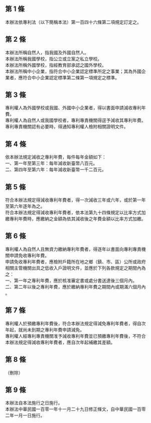 第 1 條
-------
本辦法依專利法（以下簡稱本法）第一百四十六條第二項規定訂定之。

第 2 條
-------
本辦法所稱自然人，指我國及外國自然人。  
本辦法所稱我國學校，指公立或立案之私立學校。  
本辦法所稱外國學校，指經教育部承認之國外學校。  
本辦法所稱中小企業，指符合中小企業認定標準所定之事業；其為外國企  
業者，應符合中小企業認定標準第二條第一項規定之標準。

第 3 條
-------
專利權人為外國學校或我國、外國中小企業者，得以書面申請減收專利年  
費。  
專利權人為自然人或我國學校者，專利專責機關得逕予減收其專利年費。  
專利專責機關認有必要時，得通知專利權人檢附相關證明文件。

第 4 條
-------
依本辦法規定減收之專利年費，每件每年金額如下：  
一、第一年至第三年：每年減收新臺幣八百元。  
二、第四年至第六年：每年減收新臺幣一千二百元。

第 5 條
-------
符合本辦法規定得減收專利年費者，得一次減收三年或六年，或於第一年  
至第六年逐年為之。  
符合本辦法規定得減收專利年費者，依本法第九十四條規定以比率方式加  
繳專利年費時，應繳納之金額為依其減收後之年費金額以比率方式加繳。

第 6 條
-------
專利權人為自然人且無資力繳納專利年費者，得逐年以書面向專利專責機  
關申請免收專利年費。  
申請免收專利年費者，應檢附戶籍所在地之鄉（鎮、市、區）公所或政府  
相關主管機關出具之低收入戶證明文件，並應於下列各款規定之期間內為  
之：  
一、第一年之專利年費，應於核准審定書或處分書送達後三個月內。  
二、第二年以後之專利年費，應於繳納專利年費之期間內或期滿六個月內  
    。

第 7 條
-------
專利權人於預繳專利年費後，符合本辦法規定得減免專利年費者，得自次  
年起，就尚未到期之專利年費申請減免。  
專利權人經專利專責機關准予減收專利年費並已預繳專利年費後，不符合  
本辦法規定得減收專利年費者，應自次年起補繳其差額。

第 8 條
-------
（刪除）

第 9 條
-------
本辦法自本法施行之日施行。  
本辦法中華民國一百零一年十一月二十九日修正條文，自中華民國一百零  
二年一月一日施行。

